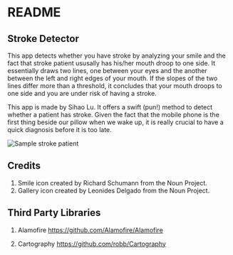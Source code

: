 # README

## Stroke Detector

This app detects whether you have stroke by analyzing your smile and the fact that stroke patient ususally has his/her mouth droop to one side. It essentially draws two lines, one between your eyes and the another between the left and right edges of your mouth. If the slopes of the two lines differ more than a threshold, it concludes that your mouth droops to one side and you are under risk of having a stroke.

This app is made by Sihao Lu. It offers a swift (pun!) method to detect whether a patient has stroke. Given the fact that the mobile phone is the first thing beside our pillow when we wake up, it is really crucial to have a quick diagnosis before it is too late.

![Sample stroke patient](http://www.conciergeservicesofaugusta.com/wp-content/uploads/2014/03/Stroke-women.png
)

## Credits
1. Smile icon created by Richard Schumann from the Noun Project.
2. Gallery icon created by Leonides Delgado from the Noun Project.

## Third Party Libraries
1. Alamofire
https://github.com/Alamofire/Alamofire

2. Cartography
https://github.com/robb/Cartography
